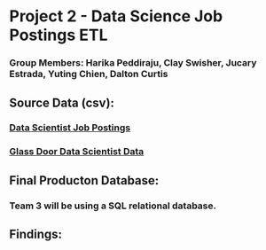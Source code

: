 # Project 2 - Data Science Job Postings ETL
### Group Members: Harika Peddiraju, Clay Swisher, Jucary Estrada, Yuting Chien, Dalton Curtis

## Source Data (csv):


### [Data Scientist Job Postings](https://data.world/jobspikr/10000-data-scientist-job-postings-from-the-usa)


### [Glass Door Data Scientist Data](https://www.kaggle.com/milan400/glassdoordata-scientist?select=glassdoor.csv)


## Final Producton Database:

### Team 3 will be using a SQL relational database.


## Findings:








